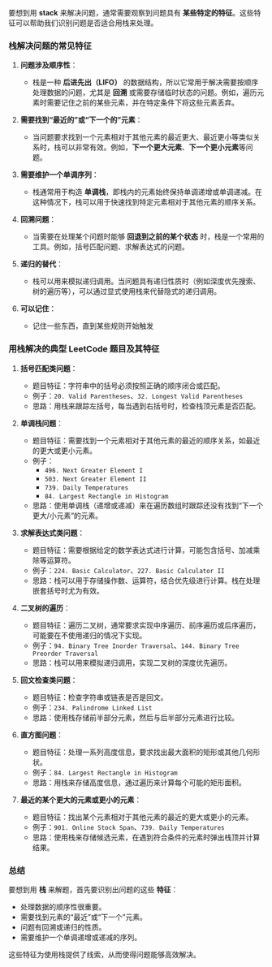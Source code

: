 要想到用 **stack** 来解决问题，通常需要观察到问题具有 **某些特定的特征**。这些特征可以帮助我们识别问题是否适合用栈来处理。

### **栈解决问题的常见特征**

1. **问题涉及顺序性**：
   - 栈是一种 **后进先出（LIFO）** 的数据结构，所以它常用于解决需要按顺序处理数据的问题，尤其是 **回溯** 或需要存储临时状态的问题。例如，遍历元素时需要记住之前的某些元素，并在特定条件下将这些元素丢弃。

2. **需要找到“最近的”或“下一个的”元素**：
   - 当问题要求找到一个元素相对于其他元素的最近更大、最近更小等类似关系时，栈可以非常有效。例如，**下一个更大元素**、**下一个更小元素**等问题。

3. **需要维护一个单调序列**：
   - 栈通常用于构造 **单调栈**，即栈内的元素始终保持单调递增或单调递减。在这种情况下，栈可以用于快速找到特定元素相对于其他元素的顺序关系。

4. **回溯问题**：
   - 当需要在处理某个问题时能够 **回退到之前的某个状态** 时，栈是一个常用的工具。例如，括号匹配问题、求解表达式的问题。

5. **递归的替代**：
   - 栈可以用来模拟递归调用。当问题具有递归性质时（例如深度优先搜索、树的遍历等），可以通过显式使用栈来代替隐式的递归调用。
  
5. **可以记住**：
   - 记住一些东西，直到某些规则开始触发


### **用栈解决的典型 LeetCode 题目及其特征**

1. **括号匹配类问题**：
   - 题目特征：字符串中的括号必须按照正确的顺序闭合或匹配。
   - 例子：`20. Valid Parentheses`、`32. Longest Valid Parentheses`
   - 思路：用栈来跟踪左括号，每当遇到右括号时，检查栈顶元素是否匹配。
   
2. **单调栈问题**：
   - 题目特征：需要找到一个元素相对于其他元素的最近的顺序关系，如最近的更大或更小元素。
   - 例子：
     - `496. Next Greater Element I`
     - `503. Next Greater Element II`
     - `739. Daily Temperatures`
     - `84. Largest Rectangle in Histogram`
   - 思路：使用单调栈（递增或递减）来在遍历数组时跟踪还没有找到“下一个更大/小元素”的元素。
   
3. **求解表达式类问题**：
   - 题目特征：需要根据给定的数学表达式进行计算，可能包含括号、加减乘除等运算符。
   - 例子：`224. Basic Calculator`、`227. Basic Calculator II`
   - 思路：栈可以用于存储操作数、运算符，结合优先级进行计算。栈在处理嵌套括号时尤为有效。

4. **二叉树的遍历**：
   - 题目特征：遍历二叉树，通常要求实现中序遍历、前序遍历或后序遍历，可能要在不使用递归的情况下实现。
   - 例子：`94. Binary Tree Inorder Traversal`、`144. Binary Tree Preorder Traversal`
   - 思路：栈可以用来模拟递归调用，实现二叉树的深度优先遍历。

5. **回文检查类问题**：
   - 题目特征：检查字符串或链表是否是回文。
   - 例子：`234. Palindrome Linked List`
   - 思路：使用栈存储前半部分元素，然后与后半部分元素进行比较。

6. **直方图问题**：
   - 题目特征：处理一系列高度信息，要求找出最大面积的矩形或其他几何形状。
   - 例子：`84. Largest Rectangle in Histogram`
   - 思路：用栈来存储高度信息，通过遍历来计算每个可能的矩形面积。

7. **最近的某个更大的元素或更小的元素**：
   - 题目特征：找出某个元素相对于其他元素的最近的更大或更小的元素。
   - 例子：`901. Online Stock Span`、`739. Daily Temperatures`
   - 思路：使用栈来存储候选元素，在遇到符合条件的元素时弹出栈顶并计算结果。

### 总结

要想到用 **栈** 来解题，首先要识别出问题的这些 **特征**：
- 处理数据的顺序性很重要。
- 需要找到元素的“最近”或“下一个”元素。
- 问题有回溯或递归的性质。
- 需要维护一个单调递增或递减的序列。

这些特征为使用栈提供了线索，从而使得问题能够高效解决。